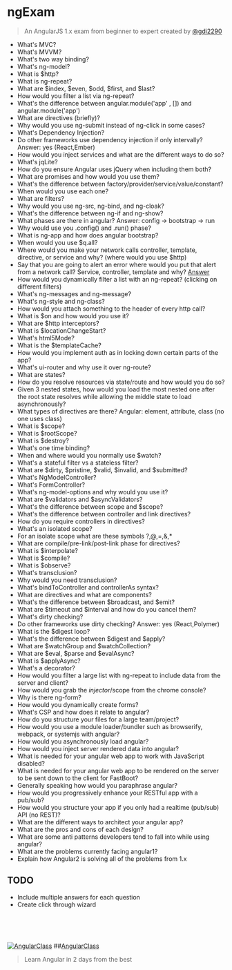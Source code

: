 # ngExam
> An AngularJS 1.x exam from beginner to expert created by [@gdi2290](https://twitter.com/gdi2290)


* What's MVC? 
* What's MVVM?
* What's two way binding?
* What's ng-model?
* What is $http?
* What is ng-repeat?
* What are $index, $even, $odd, $first, and $last?
* How would you filter a list via ng-repeat?
* What's the difference between angular.module('app' , []) and angular.module('app')
* What are directives (briefly)? 
* Why would you use ng-submit instead of ng-click in some cases?
* What's Dependency Injection?
* Do other frameworks use dependency injection if only intervally? Answer: yes (React,Ember)
* How would you inject services and what are the different ways to do so?
* What's jqLite?
* How do you ensure Angular uses jQuery when including them both?
* What are promises and how would you use them?
* What's the difference between factory/provider/service/value/constant?
* When would you use each one?
* What are filters?
* Why would you use ng-src, ng-bind, and ng-cloak?
* What's the difference between ng-if and ng-show?
* What phases are there in angular? Answer: config -> bootstrap -> run
* Why would use you .config() and .run() phase?
* What is ng-app and how does angular bootstrap?
* When would you use $q.all?
* Where would you make your network calls controller, template, directive, or service and why? (where would you use $http)
* Say that you are going to alert an error where would you put that alert from a network call? Service, controller, template and why? [Answer](https://gist.github.com/gdi2290/b9d34955f0d3bce2c1b6)
* How would you dynamically filter a list with an ng-repeat? (clicking on different filters)
* What's ng-messages and ng-message?
* What's ng-style and ng-class?
* How would you attach something to the header of every http call?
* What is $on and how would you use it?
* What are $http interceptors?
* What is $locationChangeStart?
* What's html5Mode?
* What is the $templateCache?
* How would you implement auth as in locking down certain parts of the app? 
* What's ui-router and why use it over ng-route?
* What are states?
* How do you resolve resources via state/route and how would you do so?
* Given 3 nested states, how would you load the most nested one after the root state resolves while allowing the middle state to load asynchronously?
* What types of directives are there? Angular: element, attribute, class (no one uses class)
* What is $scope?
* What is $rootScope?
* What is $destroy?
* What's one time binding?
* When and where would you normally use $watch?
* What's a stateful filter vs a stateless filter?
* What are $dirty, $pristine, $valid, $invalid, and $submitted?
* What's NgModelController? 
* What's FormController?
* What's ng-model-options and why would you use it?
* What are $validators and $asyncValidators?
* What's the difference between scope and $scope?
* What's the difference between controller and link directives?
* How do you require controllers in directives?
* What's an isolated scope?
* For an isolate scope what are these symbols ?,@,=,&,*
* What are compile/pre-link/post-link phase for directives?
* What is $interpolate?
* What is $compile?
* What is $observe?
* What's transclusion?
* Why would you need transclusion?
* What's bindToController and controllerAs syntax? 
* What are directives and what are components?
* What's the difference between $broadcast, and $emit?
* What are $timeout and $interval and how do you cancel them?
* What's dirty checking?
* Do other frameworks use dirty checking? Answer: yes (React,Polymer)
* What is the $digest loop?
* What's the difference between $digest and $apply?
* What are $watchGroup and $watchCollection?
* What are $eval, $parse and $evalAsync?
* What is $applyAsync?
* What's a decorator?
* How would you filter a large list with ng-repeat to include data from the server and client?
* How would you grab the $injector/$scope from the chrome console?
* Why is there ng-form?
* How would you dynamically create forms?
* What's CSP and how does it relate to angular?
* How do you structure your files for a large team/project?
* How would you use a module loader/bundler such as browserify, webpack, or systemjs with angular?
* How would you asynchronously load angular?
* How would you inject server rendered data into angular?
* What is needed for your angular web app to work with JavaScript disabled?
* What is needed for your angular web app to be rendered on the server to be sent down to the client for FastBoot?
* Generally speaking how would you paraphrase angular?
* How would you progressively enhance your RESTful app with a pub/sub?
* How would you structure your app if you only had a realtime (pub/sub) API (no REST)?
* What are the different ways to architect your angular app?
* What are the pros and cons of each design?
* What are some anti patterns developers tend to fall into while using angular?
* What are the problems currently facing angular1?
* Explain how Angular2 is solving all of the problems from 1.x

## TODO
* Include multiple answers for each question
* Create click through wizard

<br><br><br>

[![AngularClass](https://angularclass.com/images/ng-crown.svg  "Angular Class")](https://angularclass.com)
##[AngularClass](https://angularclass.com)
> Learn Angular in 2 days from the best
